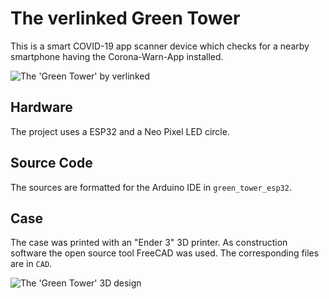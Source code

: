 # The verlinked Green Tower

This is a smart COVID-19 app scanner device which checks for a nearby
smartphone having the Corona-Warn-App installed.

![The 'Green Tower' by verlinked](green_tower_prototype.jpg)

## Hardware

The project uses a ESP32 and a Neo Pixel LED circle.

## Source Code

The sources are formatted for the Arduino IDE in `green_tower_esp32`.

## Case

The case was printed with an "Ender 3" 3D printer. As construction software
the open source tool FreeCAD was used. The corresponding files are in `CAD`.

![The 'Green Tower' 3D design](green_tower_construction.jpg)
